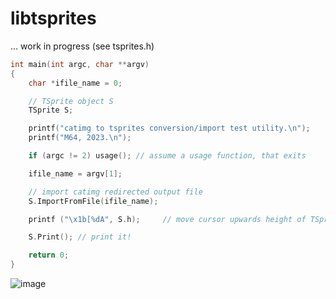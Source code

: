 # libtsprites

... work in progress (see tsprites.h)

```C++
int main(int argc, char **argv)
{
    char *ifile_name = 0;

    // TSprite object S
    TSprite S;

    printf("catimg to tsprites conversion/import test utility.\n");
    printf("M64, 2023.\n");

    if (argc != 2) usage(); // assume a usage function, that exits

    ifile_name = argv[1];

    // import catimg redirected output file
    S.ImportFromFile(ifile_name);

    printf ("\x1b[%dA", S.h);     // move cursor upwards height of TSprite

    S.Print(); // print it!

    return 0;
}
```

![image](https://github.com/M64GitHub/libtsprites/assets/84202356/a9760ec4-bc91-4b44-95d2-0116805145b4)

